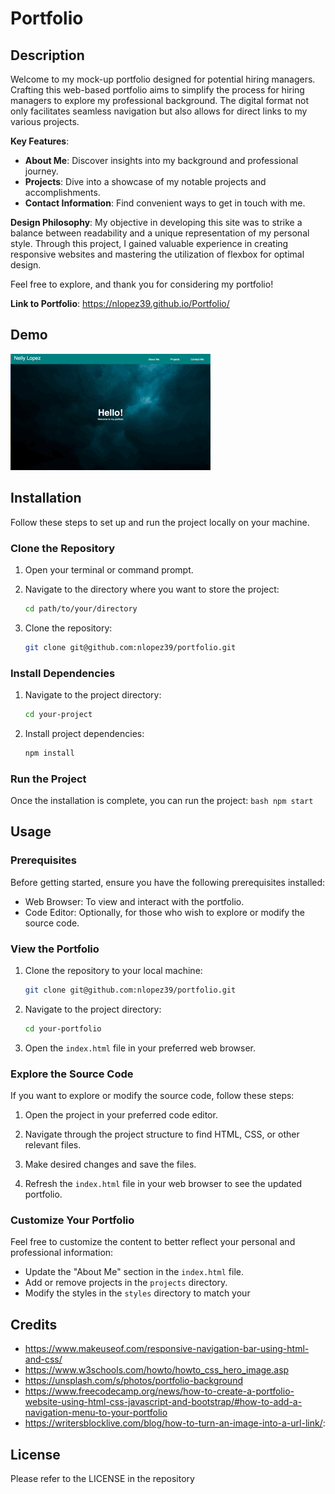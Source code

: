 # Portfolio
## Description

Welcome to my mock-up portfolio designed for potential hiring managers. Crafting this web-based portfolio aims to simplify the process for hiring managers to explore my professional background. The digital format not only facilitates seamless navigation but also allows for direct links to my various projects.

**Key Features**:

* **About Me**: Discover insights into my background and professional journey.
* **Projects**: Dive into a showcase of my notable projects and accomplishments.
* **Contact Information**: Find convenient ways to get in touch with me.

**Design Philosophy**: 
My objective in developing this site was to strike a balance between readability and a unique representation of my personal style. Through this project, I gained valuable experience in creating responsive websites and mastering the utilization of flexbox for optimal design.

Feel free to explore, and thank you for considering my portfolio!

**Link to Portfolio**: https://nlopez39.github.io/Portfolio/

## Demo

![Portfolio Denmo](images/Portfolio-Gif.gif)

## Installation
Follow these steps to set up and run the project locally on your machine.

### Clone the Repository

1. Open your terminal or command prompt.

2. Navigate to the directory where you want to store the project:

    ```bash
    cd path/to/your/directory
    ```

3. Clone the repository:

    ```bash
    git clone git@github.com:nlopez39/portfolio.git
    ```

### Install Dependencies

1. Navigate to the project directory:

    ```bash
    cd your-project
    ```

2. Install project dependencies:

    ```bash
    npm install
    ```

### Run the Project
Once the installation is complete, you can run the project:
    ```bash
    npm start
    ```


## Usage
### Prerequisites

Before getting started, ensure you have the following prerequisites installed:

- Web Browser: To view and interact with the portfolio.
- Code Editor: Optionally, for those who wish to explore or modify the source code.

### View the Portfolio
1. Clone the repository to your local machine:

    ```bash
    git clone git@github.com:nlopez39/portfolio.git
    ```

2. Navigate to the project directory:

    ```bash
    cd your-portfolio
    ```

3. Open the `index.html` file in your preferred web browser.

### Explore the Source Code
If you want to explore or modify the source code, follow these steps:

1. Open the project in your preferred code editor.

2. Navigate through the project structure to find HTML, CSS, or other relevant files.

3. Make desired changes and save the files.

4. Refresh the `index.html` file in your web browser to see the updated portfolio.

### Customize Your Portfolio
Feel free to customize the content to better reflect your personal and professional information:

- Update the "About Me" section in the `index.html` file.
- Add or remove projects in the `projects` directory.
- Modify the styles in the `styles` directory to match your

## Credits

* https://www.makeuseof.com/responsive-navigation-bar-using-html-and-css/
* https://www.w3schools.com/howto/howto_css_hero_image.asp
* https://unsplash.com/s/photos/portfolio-background
* https://www.freecodecamp.org/news/how-to-create-a-portfolio-website-using-html-css-javascript-and-bootstrap/#how-to-add-a-navigation-menu-to-your-portfolio 
* https://writersblocklive.com/blog/how-to-turn-an-image-into-a-url-link/:

## License

Please refer to the LICENSE in the repository



